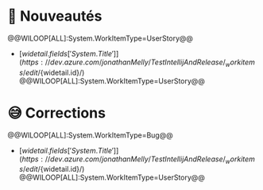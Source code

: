# :rocket: Nouveautés
@@WILOOP[ALL]:System.WorkItemType=UserStory@@
* [${widetail.fields['System.Title']}](https://dev.azure.com/jonathanMelly/TestIntellijAndRelease/_workitems/edit/${widetail.id}/)
@@WILOOP[ALL]:System.WorkItemType=UserStory@@

# :sweat_smile: Corrections
@@WILOOP[ALL]:System.WorkItemType=Bug@@
* [${widetail.fields['System.Title']}](https://dev.azure.com/jonathanMelly/TestIntellijAndRelease/_workitems/edit/${widetail.id}/)
@@WILOOP[ALL]:System.WorkItemType=UserStory@@